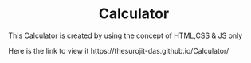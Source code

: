<h1 align="center">Calculator</h1>
<p>This Calculator is created by using the concept of HTML,CSS & JS only 

<p>Here is the link to view it https://thesurojit-das.github.io/Calculator/

